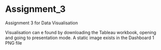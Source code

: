 # Assignment_3
Assignment 3 for Data Visualisation


Visualisation can e found by downloading the Tableau workbook, opening and going to presentation mode.
A static image exists in the Dashboard 1 PNG file

